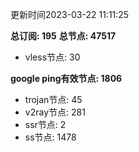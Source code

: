 更新时间2023-03-22 11:11:25

**总订阅: 195**
**总节点: 47517**
- vless节点: 30

**google ping有效节点: 1806**
- trojan节点: 45
- v2ray节点: 281
- ssr节点: 2
- ss节点: 1478
